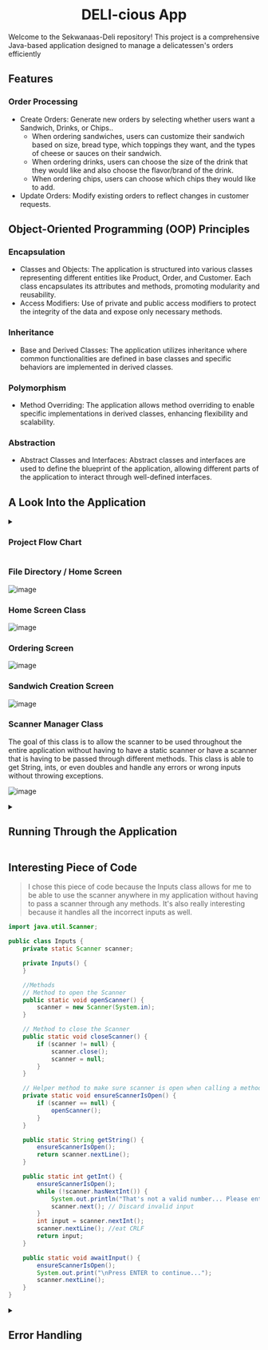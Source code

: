 <div align="center">

# DELI-cious App
  
</div>

<p>
  Welcome to the Sekwanaas-Deli repository! This project is a comprehensive Java-based application designed to manage a delicatessen's orders efficiently
  
## Features
### Order Processing
* Create Orders: Generate new orders by selecting whether users want a Sandwich, Drinks, or Chips..
  * When ordering sandwiches, users can customize their sandwich based on size, bread type, which toppings they want, and the types of cheese or sauces on their sandwich.
  * When ordering drinks, users can choose the size of the drink that they would like and also choose the flavor/brand of the drink.
  * When ordering chips, users can choose which chips they would like to add.
* Update Orders: Modify existing orders to reflect changes in customer requests.
## Object-Oriented Programming (OOP) Principles
### Encapsulation
* Classes and Objects: The application is structured into various classes representing different entities like Product, Order, and Customer. Each class encapsulates its attributes and methods, promoting modularity and reusability.
* Access Modifiers: Use of private and public access modifiers to protect the integrity of the data and expose only necessary methods.
### Inheritance
* Base and Derived Classes: The application utilizes inheritance where common functionalities are defined in base classes and specific behaviors are implemented in derived classes.
### Polymorphism
* Method Overriding: The application allows method overriding to enable specific implementations in derived classes, enhancing flexibility and scalability.
### Abstraction
* Abstract Classes and Interfaces: Abstract classes and interfaces are used to define the blueprint of the application, allowing different parts of the application to interact through well-defined interfaces.
</p>

## A Look Into the Application

<details>

<summary>

### Project Flow Chart
  
</summary>

![Project_FlowChart](https://github.com/sekwanaa/Sekwanaas-Deli/assets/112197395/2a0df560-e7ef-4458-ac2a-35306eadd794)

</details>


### File Directory / Home Screen
![image](https://github.com/sekwanaa/Sekwanaas-Deli/assets/112197395/6d22f054-8f61-4e71-a582-f2715d868fc4)

### Home Screen Class
![image](https://github.com/sekwanaa/Sekwanaas-Deli/assets/112197395/7c6b82ab-bd9c-4acf-b323-034f8040a158)

### Ordering Screen
![image](https://github.com/sekwanaa/Sekwanaas-Deli/assets/112197395/8751389d-f7f3-4261-bdf8-bfb7355d04f0)

### Sandwich Creation Screen
![image](https://github.com/sekwanaa/Sekwanaas-Deli/assets/112197395/ef8eea82-2ca6-4dce-a378-ba56e232e40d)

### Scanner Manager Class
The goal of this class is to allow the scanner to be used throughout the entire application without having to have a static scanner or have a scanner that is having to be passed through different methods. This class is able to get String, ints, or even doubles and handle any errors or wrong inputs without throwing exceptions.

![image](https://github.com/sekwanaa/Sekwanaas-Deli/assets/112197395/ef90b5dc-f1ca-4606-a971-6c6e436daea3)

<details>

<summary>
  
  ## Running Through the Application
  
</summary>

### Home Screen
![image](https://github.com/sekwanaa/Sekwanaas-Deli/assets/112197395/605d41e2-acc3-4ee0-a353-b89d53129adc)

### Adding custom sandwich
![image](https://github.com/sekwanaa/Sekwanaas-Deli/assets/112197395/d3d9fc76-2f91-41fa-b2b4-914d75a1106e)

![image](https://github.com/sekwanaa/Sekwanaas-Deli/assets/112197395/e2585435-139e-4302-9c58-cd69e61eb57f)

![image](https://github.com/sekwanaa/Sekwanaas-Deli/assets/112197395/508ae046-e6df-43c3-84a2-07d302a05f7a)

### Adding drinks
![image](https://github.com/sekwanaa/Sekwanaas-Deli/assets/112197395/5daacca5-0fa8-4870-a75b-1ba66445b59b)

![image](https://github.com/sekwanaa/Sekwanaas-Deli/assets/112197395/45928752-21ca-4562-9f0e-83495f7d4aa3)

### Adding chips
![image](https://github.com/sekwanaa/Sekwanaas-Deli/assets/112197395/ef4d64c2-f510-405a-9488-1a164ccbf6e3)

### Order being printed and saved to receipts folder
![image](https://github.com/sekwanaa/Sekwanaas-Deli/assets/112197395/0cd9fe48-8571-450f-94a0-ba45fc3942c9)

</details>

## Interesting Piece of Code
> I chose this piece of code because the Inputs class allows for me to be able to use the scanner anywhere in my application without having to pass a scanner through any methods. It's also really interesting because it handles all the incorrect inputs as well.
``` java
import java.util.Scanner;

public class Inputs {
    private static Scanner scanner;

    private Inputs() {
    }

    //Methods
    // Method to open the Scanner
    public static void openScanner() {
        scanner = new Scanner(System.in);
    }

    // Method to close the Scanner
    public static void closeScanner() {
        if (scanner != null) {
            scanner.close();
            scanner = null;
        }
    }

    // Helper method to make sure scanner is open when calling a method
    private static void ensureScannerIsOpen() {
        if (scanner == null) {
            openScanner();
        }
    }

    public static String getString() {
        ensureScannerIsOpen();
        return scanner.nextLine();
    }

    public static int getInt() {
        ensureScannerIsOpen();
        while (!scanner.hasNextInt()) {
            System.out.println("That's not a valid number... Please enter an integer:");
            scanner.next(); // Discard invalid input
        }
        int input = scanner.nextInt();
        scanner.nextLine(); //eat CRLF
        return input;
    }

    public static void awaitInput() {
        ensureScannerIsOpen();
        System.out.print("\nPress ENTER to continue...");
        scanner.nextLine();
    }
}
```

<details>

<summary>

## Error Handling
  
</summary>

### Not having added the required customizations
If you haven't added the required sandwich customizations, you will not be allowed to finalize your sandwich.

![image](https://github.com/sekwanaa/Sekwanaas-Deli/assets/112197395/f216553d-cd3d-44ec-b448-4a95d6230bec)


### Editing an item that doesn't exist
You are not able to edit items if they are not currently in your order.

![image](https://github.com/sekwanaa/Sekwanaas-Deli/assets/112197395/ad177e80-36ad-4a08-ae70-85d4c9664a67)

![image](https://github.com/sekwanaa/Sekwanaas-Deli/assets/112197395/d6608520-ccd4-4b62-94d8-d911305ea158)

### Other Miscellaneous Errors
![image](https://github.com/sekwanaa/Sekwanaas-Deli/assets/112197395/c1dbe9f0-3480-47e1-9d28-85441c5fb652)

![image](https://github.com/sekwanaa/Sekwanaas-Deli/assets/112197395/4cd58adf-f156-4cee-837b-8d2096d0bf0d)
  
</details>


